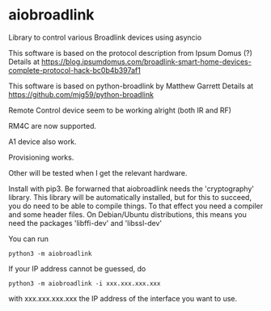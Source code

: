 # aiobroadlink
Library to control various Broadlink devices using asyncio


This software is based on the protocol description from Ipsum Domus (?)
Details at https://blog.ipsumdomus.com/broadlink-smart-home-devices-complete-protocol-hack-bc0b4b397af1

This software is based on python-broadlink by Matthew Garrett
Details at  https://github.com/mjg59/python-broadlink

Remote Control device seem to be working alright (both IR and RF)

RM4C are now supported.

A1 device also work.

Provisioning works.

Other will be tested when I get the relevant hardware.

Install with pip3. Be forwarned that aiobroadlink needs the 'cryptography' library.
This library will be automatically installed, but for this to succeed, you do need to
be able to compile things. To that effect you need a compiler and some header files. On
Debian/Ubuntu distributions, this means you need the packages 'libffi-dev' and 'libssl-dev'

You can run

    python3 -m aiobroadlink

If your IP address cannot be guessed, do

    python3 -m aiobroadlink -i xxx.xxx.xxx.xxx

with xxx.xxx.xxx.xxx the IP address of the interface you want to use.

